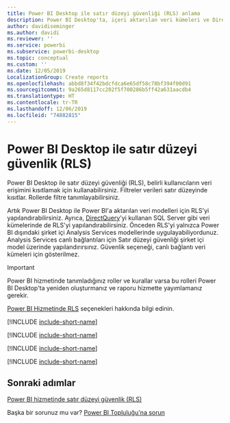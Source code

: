 ```yaml
---
title: Power BI Desktop ile satır düzeyi güvenliği (RLS) anlama
description: Power BI Desktop'ta, içeri aktarılan veri kümeleri ve DirectQuery için satır düzeyi güvenliği yapılandırma.
author: davidiseminger
ms.author: davidi
ms.reviewer: ''
ms.service: powerbi
ms.subservice: powerbi-desktop
ms.topic: conceptual
ms.custom: ''
ms.date: 12/05/2019
LocalizationGroup: Create reports
ms.openlocfilehash: abbd8f34f42bdcfdca6e65df58c78bf394f00d91
ms.sourcegitcommit: 9a265d8117cc202f5f700286b5ff42a631aacdb4
ms.translationtype: HT
ms.contentlocale: tr-TR
ms.lasthandoff: 12/06/2019
ms.locfileid: "74882815"
---
```

# <a name="row-level-security-rls-with-power-bi-desktop"></a>Power BI Desktop ile satır düzeyi güvenlik (RLS)

Power BI Desktop ile satır düzeyi güvenliği (RLS), belirli kullanıcıların veri erişimini kısıtlamak için kullanabilirsiniz. Filtreler verileri satır düzeyinde kısıtlar. Rollerde filtre tanımlayabilirsiniz.

Artık Power BI Desktop ile Power BI'a aktarılan veri modelleri için RLS'yi yapılandırabilirsiniz. Ayrıca, [DirectQuery](desktop-use-directquery.md)'yi kullanan SQL Server gibi veri kümelerinde de RLS'yi yapılandırabilirsiniz. Önceden RLS'yi yalnızca Power BI dışındaki şirket içi Analysis Services modellerinde uygulayabiliyordunuz. Analysis Services canlı bağlantıları için Satır düzeyi güvenliği şirket içi model üzerinde yapılandırırsınız. Güvenlik seçeneği, canlı bağlantı veri kümeleri için gösterilmez.

> [!IMPORTANT]
> Power BI hizmetinde tanımladığınız roller ve kurallar varsa bu rolleri Power BI Desktop'ta yeniden oluşturmanız ve raporu hizmette yayımlamanız gerekir.

[Power BI Hizmetinde RLS](service-admin-rls.md) seçenekleri hakkında bilgi edinin.

[!INCLUDE [include-short-name](./includes/rls-desktop-define-roles.md)]

[!INCLUDE [include-short-name](./includes/rls-desktop-view-as-roles.md)]

[!INCLUDE [include-short-name](./includes/rls-limitations.md)]

[!INCLUDE [include-short-name](./includes/rls-faq.md)]

## <a name="next-steps"></a>Sonraki adımlar

[Power BI hizmetinde satır düzeyi güvenlik (RLS)](service-admin-rls.md)  

Başka bir sorunuz mu var? [Power BI Topluluğu'na sorun](https://community.powerbi.com/)